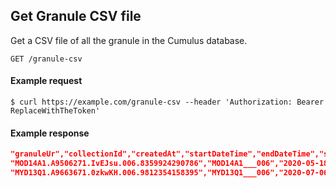 ## Get Granule CSV file

Get a CSV file of all the granule in the Cumulus database.

```endpoint
GET /granule-csv
```

#### Example request

```curl
$ curl https://example.com/granule-csv --header 'Authorization: Bearer ReplaceWithTheToken'
```

#### Example response

``` json
"granuleUr","collectionId","createdAt","startDateTime","endDateTime","status","updatedAt","published"
"MOD14A1.A9506271.IvEJsu.006.8359924290786","MOD14A1___006","2020-05-18T20:15:54.525Z","2017-10-24T00:00:00Z","2017-11-08T23:59:59Z","completed","2020-05-18T20:16:02.473Z",false
"MYD13Q1.A9663671.0zkwKH.006.9812354158395","MYD13Q1___006","2020-07-06T19:46:19.957Z","2017-10-24T00:00:00Z","2017-11-08T23:59:59Z","completed","2020-07-06T19:46:57.054Z",true
```
